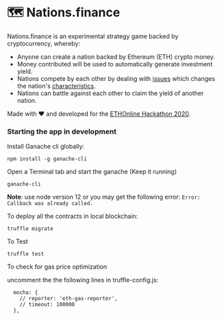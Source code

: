 🗺️ Nations.finance
===

Nations.finance is an experimental strategy game backed by cryptocurrency, whereby: 

* Anyone can create a nation backed by Ethereum (ETH) crypto money. 
* Money contributed will be used to automatically generate investment yield. 
* Nations compete by each other by dealing with [issues](#) which changes the nation's [characteristics](#). 
* Nations can battle against each other to claim the yield of another nation.

Made with ❤️ and developed for the [ETHOnline Hackathon 2020](https://hack.ethglobal.co/showcase/nations-finance-recNHZu842Z49C3yk). 

### Starting the app in development 

Install Ganache cli globally: 

`npm install -g ganache-cli`

Open a Terminal tab and start the ganache (Keep it running)

`ganache-cli`

**Note**: use node version 12 or you may get the following error: `Error: Callback was already called.`

To deploy all the contracts in local blockchain: 

`truffle migrate`

To Test 

`truffle test`

To check for gas price optimization 

uncomment the the following lines in truffle-config.js:

```
  mocha: {
    // reporter: 'eth-gas-reporter',
    // timeout: 100000
  },

```